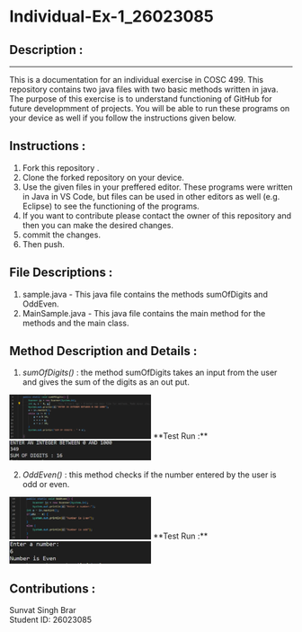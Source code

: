 # Individual-Ex-1_26023085
## Description :
---
This is a documentation for an individual exercise in COSC 499. This repository contains two java files with two basic methods written in java. The purpose of this exercise is to understand functioning of GitHub for future developmment of projects. You will be able to run these programs on your device as well if you follow the instructions given below.

## Instructions :
1. Fork this repository .
2. Clone the forked repository on your device.
3. Use the given files in your preffered editor. These programs were written in Java in VS Code, but files can be used in other editors as well (e.g. Eclipse) to see the functioning of the programs.
4. If you want to contribute please contact the owner of this repository and then you can make the desired changes.
5. commit the changes.
6. Then push.

## File Descriptions :
1. sample.java - This java file contains the methods sumOfDigits and OddEven. 
2. MainSample.java - This java file contains the main method for the methods and the main class.

## Method Description and Details :
1. *sumOfDigits()* : the method sumOfDigits takes an input from the user and gives the sum of the digits as an out put.
<img src = "https://github.com/Sunvat/Individual-Ex-1_26023085/blob/master/Screenshot%20(180).png" width = "50%" height = "50%">
 **Test Run :**
<img src = "https://github.com/Sunvat/Individual-Ex-1_26023085/blob/master/sumofdigits-output.JPG" width = "50%" height = "50%">

2. *OddEven()* : this method checks if the number entered by the user is odd or even.
<img src = "https://github.com/Sunvat/Individual-Ex-1_26023085/blob/master/Screenshot%20(181).png" width = "50%" height = "50%">
 **Test Run :**
 <img src = "https://github.com/Sunvat/Individual-Ex-1_26023085/blob/master/oddeven-output.JPG" width = "50%" height = "50%">

## Contributions :
Sunvat Singh Brar <br>
Student ID: 26023085
